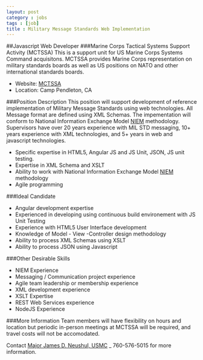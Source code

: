 ```yaml
---
layout: post
category : jobs
tags : [job]
title : Military Message Standards Web Implementation
---
```

##Javascript Web Developer
###Marine Corps Tactical Systems Support Activity (MCTSSA)
This is a support unit for US Marine Corps Systems Command acquisitons.  MCTSSA provides Marine Corps representation on military standards boards as well as US positions on NATO and other international standards boards.

* Website: [MCTSSA](http://www.marcorsyscom.marines.mil/ProfessionalStaff/DCSIAT/MCTSSA.aspx)
* Location: Camp Pendleton, CA

###Position Description
This position will support development of reference implementation of Military Message Standards using web technologies.  All Message format are defined using XML Schemas.  The impementation will conform to National Information Exchange Model [NIEM](https://www.niem.gov) methodology.  Supervisors have over 20 years experience with MIL STD messaging, 10+ years experience with XML technologies, and 5+ years in web and javascript technologies.

* Specific expertise in HTML5, Angular JS and JS Unit, JSON, JS unit testing.
* Expertise in XML Schema and XSLT
* Ability to work with National Information Exchange Model [NIEM](https://www.niem.gov/Pages/default.asp) methodology
* Agile programming


###Ideal Candidate
* Angular development expertise
* Experienced in developing using continuous build environement with JS Unit Testing
* Experience with HTML5 User Interface development
* Knowledge of Model - View -Controller design methodology
* Ability to process XML Schemas using XSLT
* Ability to process JSON using Javascript

###Other Desirable Skills
* NIEM Experience
* Messaging / Communication project experience
* Agile team leadership or membership experience
* XML development experience
* XSLT Expertise
* REST Web Services experience
* NodeJS Experience

###More Information
Team members will have flexibility on hours and location but periodic in-person meetings at MCTSSA will be required, and travel costs will not be accomodated.

Contact [Major James D. Neushul, USMC](mailto:james.neushul@usmc.mil) _ 760-576-5015 for more information.
